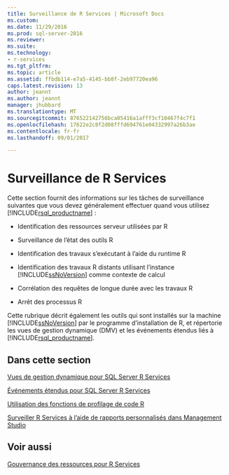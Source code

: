 ```yaml
---
title: Surveillance de R Services | Microsoft Docs
ms.custom: 
ms.date: 11/29/2016
ms.prod: sql-server-2016
ms.reviewer: 
ms.suite: 
ms.technology:
- r-services
ms.tgt_pltfrm: 
ms.topic: article
ms.assetid: ffbdb114-e7a5-4145-bb8f-2eb97720ea96
caps.latest.revision: 13
author: jeannt
ms.author: jeannt
manager: jhubbard
ms.translationtype: MT
ms.sourcegitcommit: 876522142756bca05416a1afff3cf10467f4c7f1
ms.openlocfilehash: 17622e2c8f2d08fffd694761e04332997a26b3ae
ms.contentlocale: fr-fr
ms.lasthandoff: 09/01/2017

---
```

# <a name="monitoring-r-services"></a>Surveillance de R Services
  Cette section fournit des informations sur les tâches de surveillance suivantes que vous devez généralement effectuer quand vous utilisez [!INCLUDE[rsql_productname](../../includes/rsql-productname-md.md)] :  
  
-   Identification des ressources serveur utilisées par R  
  
-   Surveillance de l’état des outils R  
  
-   Identification des travaux s’exécutant à l’aide du runtime R  
  
-   Identification des travaux R distants utilisant l’instance [!INCLUDE[ssNoVersion](../../includes/ssnoversion-md.md)] comme contexte de calcul  
  
-   Corrélation des requêtes de longue durée avec les travaux R  
  
-   Arrêt des processus R  
  
 Cette rubrique décrit également les outils qui sont installés sur la machine [!INCLUDE[ssNoVersion](../../includes/ssnoversion-md.md)] par le programme d’installation de R, et répertorie les vues de gestion dynamique (DMV) et les événements étendus liés à [!INCLUDE[rsql_productname](../../includes/rsql-productname-md.md)].  
  
## <a name="in-this-section"></a>Dans cette section

[Vues de gestion dynamique pour SQL Server R Services](../../advanced-analytics/r-services/dmvs-for-sql-server-r-services.md)

[Événements étendus pour SQL Server R Services](../../advanced-analytics/r-services/extended-events-for-sql-server-r-services.md)

[Utilisation des fonctions de profilage de code R](../../advanced-analytics/r-services/using-r-code-profiling-functions.md)

[Surveiller R Services à l’aide de rapports personnalisés dans Management Studio](../../advanced-analytics/r-services/monitor-r-services-using-custom-reports-in-management-studio.md)
  
## <a name="see-also"></a>Voir aussi  
 [Gouvernance des ressources pour R Services](../../advanced-analytics/r-services/resource-governance-for-r-services.md)  
  
  

